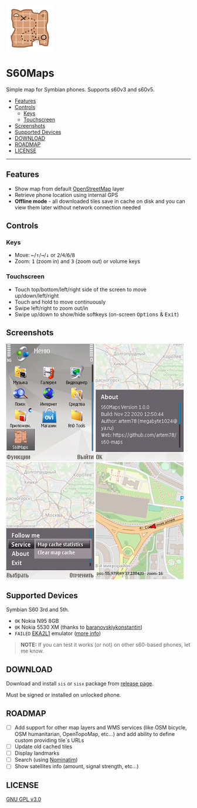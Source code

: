 ![icon](images/qgn_menu_S60Maps.png)
# S60Maps

Simple map for Symbian phones. Supports s60v3 and s60v5.

- [Features](#features)
- [Controls](#controls)
  - [Keys](#keys)
  - [Touchscreen](#touchscreen)
- [Screenshots](#screenshots)
- [Supported Devices](#supported-devices)
- [DOWNLOAD](#download)
- [ROADMAP](#roadmap)
- [LICENSE](#license)

----

## Features

- Show map from default [OpenStreetMap](https://www.openstreetmap.org/) layer
- Retrieve phone location using internal GPS
- **Offline mode** - all downloaded tiles save in cache on disk and you can view them later without network connection needed

## Controls

### Keys

- Move: <kbd>←</kbd>/<kbd>↑</kbd>/<kbd>→</kbd>/<kbd>↓</kbd> or <kbd>2</kbd>/<kbd>4</kbd>/<kbd>6</kbd>/<kbd>8</kbd>
- Zoom: <kbd>1</kbd> (zoom in) and <kbd>3</kbd> (zoom out) or volume keys

### Touchscreen

- Touch top/bottom/left/right side of the screen to move up/down/left/right
- Touch and hold to move continuously
- Swipe left/right to zoom out/in
- Swipe up/down to show/hide softkeys (on-screen <kbd>Options</kbd> & <kbd>Exit</kbd>)

## Screenshots

![Application launch icon](images/launch_icon.png) ![About dialog](images/about.png) ![Menu](images/menu.png) ![Demo](images/demo_video.gif)

## Supported Devices

Symbian S60 3rd and 5th.

- `OK` Nokia N95 8GB
- `OK` Nokia 5530 XM (thanks to [baranovskiykonstantin](https://github.com/baranovskiykonstantin))
- `FAILED` [EKA2L1](https://github.com/EKA2L1/EKA2L1) emulator ([more info](https://github.com/EKA2L1/EKA2L1/issues/231))

> **NOTE:** If you can test it works (or not) on other s60-based phones, let me know.

## DOWNLOAD

Download and install `sis` or `sisx` package from [release page](../../../releases/latest/).

Must be signed or installed on unlocked phone.

## ROADMAP

- [ ] Add support for other map layers and WMS services (like OSM bicycle, OSM humanitarian, OpenTopoMap, etc...) and add ability to define custom providing tile\`s URLs
- [ ] Update old cached tiles
- [ ] Display landmarks
- [ ] Search (using [Nominatim](https://nominatim.openstreetmap.org/))
- [ ] Show satellites info (amount, signal strength, etc...)

## LICENSE

[GNU GPL v3.0](/LICENSE.txt)

